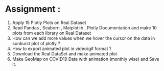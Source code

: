 # **Assignment :** 
1. Apply 15 Plotly Plots on Real Dataset
2. Read Pandas , Seaborn , Matplotlib , Plotly Documentation and make 10 plots from each library on Real Dataset 
3. How can we add more values when we hover the cursor on the data in sunburst plot of plotly ?
4. How to export animated plot in video/gif format ?
5. Download the Real DataSet and make animated plot
6. Make GeoMap on COVID19 Data with animation (monthly wise) and Save it.